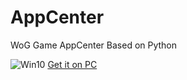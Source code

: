 
# AppCenter
WoG Game AppCenter  Based on Python

![Win10](https://img.ge/images/88188439293338461597.png "Win10")
<a href="https://github.com/masterofphoenix/AppCenter/releases/download/0.1/Gamecenter.zip">Get it on PC</a>
